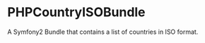 PHPCountryISOBundle
===================

A Symfony2 Bundle that contains a list of countries in ISO format.
